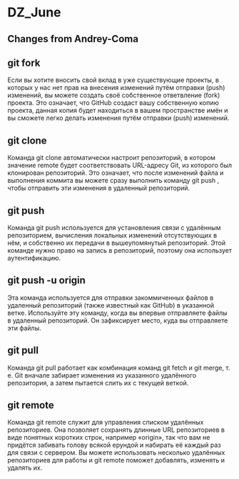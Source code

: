 # DZ_June

## Changes from Andrey-Coma

## git fork
Если вы хотите вносить свой вклад в уже существующие проекты, в которых у нас нет прав на внесения изменений путём отправки (push) изменений, вы можете создать своё собственное ответвление (fork) проекта. Это означает, что GitHub создаст вашу собственную копию проекта, данная копия будет находиться в вашем пространстве имён и вы сможете легко делать изменения путём отправки (push) изменений.

## git clone
Команда git clone автоматически настроит репозиторий, в котором значение remote будет соответствовать URL-адресу Git, из которого был клонирован репозиторий. Это означает, что после изменений файла и выполнения коммита вы можете сразу выполнить команду git push , чтобы отправить эти изменения в удаленный репозиторий.

## git push
Команда git push используется для установления связи с удалённым репозиторием, вычисления локальных изменений отсутствующих в нём, и собственно их передачи в вышеупомянутый репозиторий. Этой команде нужно право на запись в репозиторий, поэтому она использует аутентификацию.

## git push -u origin
Эта команда используется для отправки закоммиченных файлов в удаленный репозиторий (также известный как GitHub) в указанной ветке. Используйте эту команду, когда вы впервые отправляете файлы в удаленный репозиторий. Он зафиксирует место, куда вы отправляете эти файлы.

## git pull
Команда git pull работает как комбинация команд git fetch и git merge, т. е. Git вначале забирает изменения из указанного удалённого репозитория, а затем пытается слить их с текущей веткой.

## git remote
Команда git remote служит для управления списком удалённых репозиториев. Она позволяет сохранять длинные URL репозиториев в виде понятных коротких строк, например «origin», так что вам не придётся забивать голову всякой ерундой и набирать её каждый раз для связи с сервером. Вы можете использовать несколько удалённых репозиториев для работы и git remote поможет добавлять, изменять и удалять их.